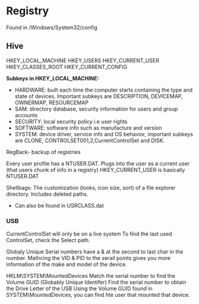 # Registry
Found in /Windows/System32/config

## Hive
HKEY_LOCAL_MACHINE
HKEY_USERS
HKEY_CURRENT_USER
HKEY_CLASSES_ROOT
HKEY_CURRENT_CONFIG

**Subkeys in HKEY_LOCAL_MACHINE:**
- HARDWARE: built each time the computer starts containing the type and state of devices. Important subkeys are DESCRIPTION, DEVICEMAP, OWNERMAP, RESOURCEMAP
- SAM: directory database, security information for users and group accounts
- SECURITY: local security policy i.e user rights
- SOFTWARE: software info such as manufacture and version
- SYSTEM: device driver, service info and OS behavior, important subkeys are CLONE, CONTROLSET001,2,CurrentControlSet and DISK.

RegBack- backup of registries

Every user profile has a NTUSER.DAT. Plugs into the user as a current user (that users chunk of info in a registry)
HKEY_CURRENT_USER is basically NTUSER.DAT 

Shellbags: The customization (looks, icon size, sort) of a file explorer directory. Includes deleted paths.
  - Can also be found in USRCLASS.dat
  
  ### USB
  CurrentControlSet will only be on a live system
  To find the last used ControlSet, check the Select path.
  
  Globaly Unique Serial numbers have a & at the second to last char in the number.
  Mathcing the VID & PID to the serail points gives you more information of the make and model of the device.
  
  HKLM\SYSTEM\MountedDevices
  Match the serial number to find the Volume GUID (Globably Unique Identifer) 
  Find the serial number to obtain the Drive Letter of the USB
  Using the Volume GUID found in SYSTEM\MountedDevices, you can find hte user that mounted that device.
  
    

  
  
